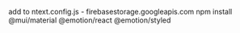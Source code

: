 add to ntext.config.js - firebasestorage.googleapis.com
npm install @mui/material @emotion/react @emotion/styled
